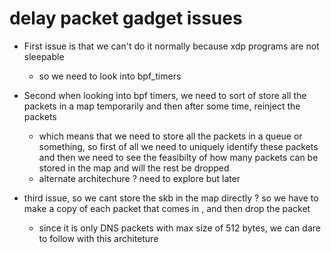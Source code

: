 # delay packet gadget issues

- First issue is that we can't do it normally because xdp programs are not sleepable
    - so we need to look into bpf_timers

- Second when looking into bpf timers, we need to sort of store all the packets in a map temporarily and then after some time, reinject the packets
    - which means that we need to store all the packets in a queue or something, so first of all we need to uniquely identify these packets and then we need to see the feasibilty of how many packets can be stored in the map and will the rest be dropped 
    - alternate architechure ? need to explore but later

- third issue, so we cant store the skb in the map directly ? so we have to make a copy of each packet that comes in , and then drop the packet
    - since it is only DNS packets with max size of 512 bytes, we can dare to follow with this architeture